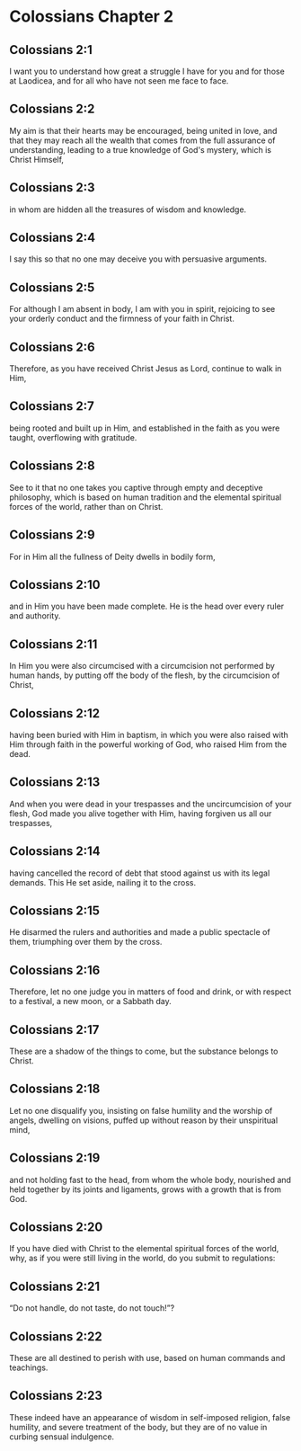 # Colossians Chapter 2

## Colossians 2:1
I want you to understand how great a struggle I have for you and for those at Laodicea, and for all who have not seen me face to face.

## Colossians 2:2
My aim is that their hearts may be encouraged, being united in love, and that they may reach all the wealth that comes from the full assurance of understanding, leading to a true knowledge of God's mystery, which is Christ Himself,

## Colossians 2:3
in whom are hidden all the treasures of wisdom and knowledge.

## Colossians 2:4
I say this so that no one may deceive you with persuasive arguments.

## Colossians 2:5
For although I am absent in body, I am with you in spirit, rejoicing to see your orderly conduct and the firmness of your faith in Christ.

## Colossians 2:6
Therefore, as you have received Christ Jesus as Lord, continue to walk in Him,

## Colossians 2:7
being rooted and built up in Him, and established in the faith as you were taught, overflowing with gratitude.

## Colossians 2:8
See to it that no one takes you captive through empty and deceptive philosophy, which is based on human tradition and the elemental spiritual forces of the world, rather than on Christ.

## Colossians 2:9
For in Him all the fullness of Deity dwells in bodily form,

## Colossians 2:10
and in Him you have been made complete. He is the head over every ruler and authority.

## Colossians 2:11
In Him you were also circumcised with a circumcision not performed by human hands, by putting off the body of the flesh, by the circumcision of Christ,

## Colossians 2:12
having been buried with Him in baptism, in which you were also raised with Him through faith in the powerful working of God, who raised Him from the dead.

## Colossians 2:13
And when you were dead in your trespasses and the uncircumcision of your flesh, God made you alive together with Him, having forgiven us all our trespasses,

## Colossians 2:14
having cancelled the record of debt that stood against us with its legal demands. This He set aside, nailing it to the cross.

## Colossians 2:15
He disarmed the rulers and authorities and made a public spectacle of them, triumphing over them by the cross.

## Colossians 2:16
Therefore, let no one judge you in matters of food and drink, or with respect to a festival, a new moon, or a Sabbath day.

## Colossians 2:17
These are a shadow of the things to come, but the substance belongs to Christ.

## Colossians 2:18
Let no one disqualify you, insisting on false humility and the worship of angels, dwelling on visions, puffed up without reason by their unspiritual mind,

## Colossians 2:19
and not holding fast to the head, from whom the whole body, nourished and held together by its joints and ligaments, grows with a growth that is from God.

## Colossians 2:20
If you have died with Christ to the elemental spiritual forces of the world, why, as if you were still living in the world, do you submit to regulations:

## Colossians 2:21
“Do not handle, do not taste, do not touch!”?

## Colossians 2:22
These are all destined to perish with use, based on human commands and teachings.

## Colossians 2:23
These indeed have an appearance of wisdom in self-imposed religion, false humility, and severe treatment of the body, but they are of no value in curbing sensual indulgence.
